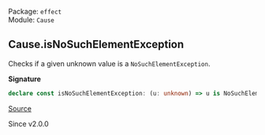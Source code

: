 Package: `effect`<br />
Module: `Cause`<br />

## Cause.isNoSuchElementException

Checks if a given unknown value is a `NoSuchElementException`.

**Signature**

```ts
declare const isNoSuchElementException: (u: unknown) => u is NoSuchElementException
```

[Source](https://github.com/Effect-TS/effect/tree/main/packages/effect/src/Cause.ts#L1380)

Since v2.0.0